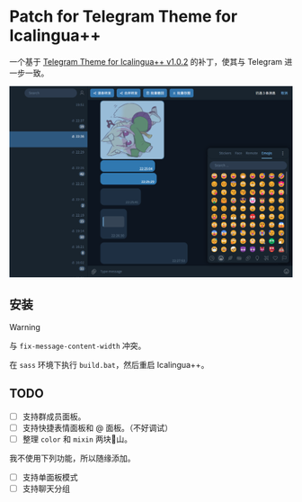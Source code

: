 # Patch for Telegram Theme for Icalingua++

一个基于 [Telegram Theme for Icalingua++ v1.0.2](https://github.com/wibus-wee-ac/icalingua-theme-telegram/releases/tag/v1.0.2) 的补丁，使其与 Telegram 进一步一致。

![Example](example.png)

## 安装

> [!warning]
> 与 `fix-message-content-width` 冲突。

在 `sass` 环境下执行 `build.bat`，然后重启 Icalingua++。

## TODO

- [ ] 支持群成员面板。
- [ ] 支持快捷表情面板和 @ 面板。（不好调试）
- [ ] 整理 `color` 和 `mixin` 两块💩山。

我不使用下列功能，所以随缘添加。

- [ ] 支持单面板模式
- [ ] 支持聊天分组

